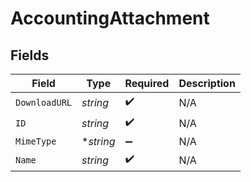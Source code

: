 # AccountingAttachment


## Fields

| Field              | Type               | Required           | Description        |
| ------------------ | ------------------ | ------------------ | ------------------ |
| `DownloadURL`      | *string*           | :heavy_check_mark: | N/A                |
| `ID`               | *string*           | :heavy_check_mark: | N/A                |
| `MimeType`         | **string*          | :heavy_minus_sign: | N/A                |
| `Name`             | *string*           | :heavy_check_mark: | N/A                |